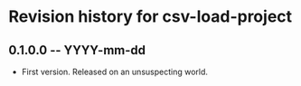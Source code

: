 # Revision history for csv-load-project

## 0.1.0.0 -- YYYY-mm-dd

* First version. Released on an unsuspecting world.
